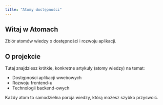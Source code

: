 ```yaml
---
title: "Atomy dostępności"
---
```


## Witaj w Atomach

Zbiór atomów wiedzy o dostępności i rozwoju aplikacji.

## O projekcie

Tutaj znajdziesz krótkie, konkretne artykuły (atomy wiedzy) na temat:

- Dostępności aplikacji wwebowych
- Rozwoju frontend-u
- Technologii backend-owych

Każdy atom to samodzielna porcja wiedzy, którą możesz szybko przyswoić.
